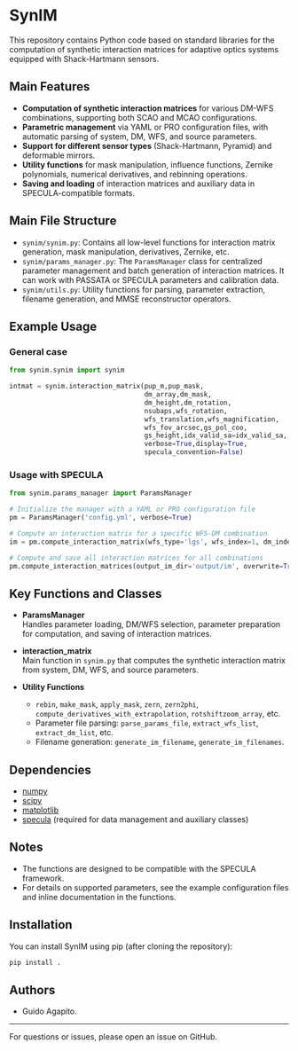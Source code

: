 # SynIM

This repository contains Python code based on standard libraries for the computation of synthetic interaction matrices for adaptive optics systems equipped with Shack-Hartmann sensors.

## Main Features

- **Computation of synthetic interaction matrices** for various DM-WFS combinations, supporting both SCAO and MCAO configurations.
- **Parametric management** via YAML or PRO configuration files, with automatic parsing of system, DM, WFS, and source parameters.
- **Support for different sensor types** (Shack-Hartmann, Pyramid) and deformable mirrors.
- **Utility functions** for mask manipulation, influence functions, Zernike polynomials, numerical derivatives, and rebinning operations.
- **Saving and loading** of interaction matrices and auxiliary data in SPECULA-compatible formats.

## Main File Structure

- `synim/synim.py`: Contains all low-level functions for interaction matrix generation, mask manipulation, derivatives, Zernike, etc.
- `synim/params_manager.py`: The `ParamsManager` class for centralized parameter management and batch generation of interaction matrices. It can work with PASSATA or SPECULA parameters and calibration data.
- `synim/utils.py`: Utility functions for parsing, parameter extraction, filename generation, and MMSE reconstructor operators.

## Example Usage

### General case

```python
from synim.synim import synim

intmat = synim.interaction_matrix(pup_m,pup_mask,
                                  dm_array,dm_mask,
                                  dm_height,dm_rotation,
                                  nsubaps,wfs_rotation,
                                  wfs_translation,wfs_magnification,
                                  wfs_fov_arcsec,gs_pol_coo,
                                  gs_height,idx_valid_sa=idx_valid_sa,
                                  verbose=True,display=True,
                                  specula_convention=False)
```

###  Usage with SPECULA

```python
from synim.params_manager import ParamsManager

# Initialize the manager with a YAML or PRO configuration file
pm = ParamsManager('config.yml', verbose=True)

# Compute an interaction matrix for a specific WFS-DM combination
im = pm.compute_interaction_matrix(wfs_type='lgs', wfs_index=1, dm_index=1, display=True)

# Compute and save all interaction matrices for all combinations
pm.compute_interaction_matrices(output_im_dir='output/im', overwrite=True)
```

## Key Functions and Classes

- **ParamsManager**  
  Handles parameter loading, DM/WFS selection, parameter preparation for computation, and saving of interaction matrices.

- **interaction_matrix**  
  Main function in `synim.py` that computes the synthetic interaction matrix from system, DM, WFS, and source parameters.

- **Utility Functions**  
  - `rebin`, `make_mask`, `apply_mask`, `zern`, `zern2phi`, `compute_derivatives_with_extrapolation`, `rotshiftzoom_array`, etc.
  - Parameter file parsing: `parse_params_file`, `extract_wfs_list`, `extract_dm_list`, etc.
  - Filename generation: `generate_im_filename`, `generate_im_filenames`.


## Dependencies

- [numpy](https://numpy.org/)
- [scipy](https://scipy.org/)
- [matplotlib](https://matplotlib.org/)
- [specula](https://github.com/SpecuLa-AO/specula) (required for data management and auxiliary classes)

## Notes

- The functions are designed to be compatible with the SPECULA framework.
- For details on supported parameters, see the example configuration files and inline documentation in the functions.

## Installation

You can install SynIM using pip (after cloning the repository):

```bash
pip install .
```

## Authors

- Guido Agapito.

---
For questions or issues, please open an issue on GitHub.